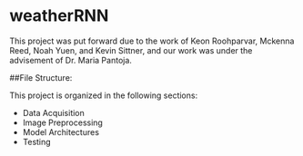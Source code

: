 # weatherRNN

This project was put forward due to the work of Keon Roohparvar, Mckenna Reed, Noah Yuen, and Kevin Sittner, and our work was under the advisement of Dr. Maria Pantoja. 

<!-- SUMMARY OF THE ENTIRE REPO'S FUNCTION -->

##File Structure:

This project is organized in the following sections:
* Data Acquisition
* Image Preprocessing
* Model Architectures
* Testing

<!-- Go into each section in detail -->


